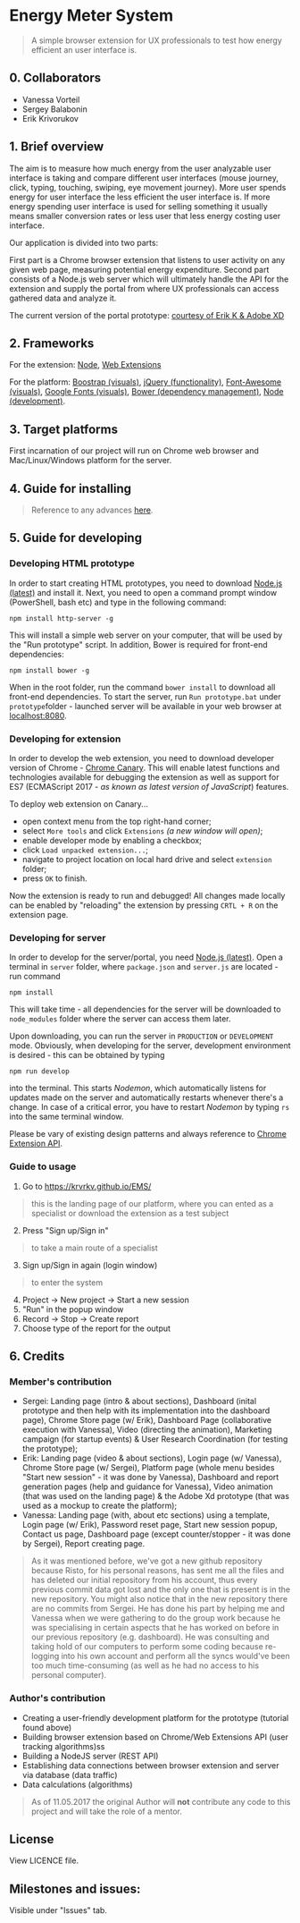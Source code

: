 # Energy Meter System
> A simple browser extension for UX professionals to test how energy efficient an user interface is.

## 0. Collaborators
* Vanessa Vorteil
* Sergey Balabonin
* Erik Krivorukov

## 1. Brief overview

The aim is to measure how much energy from the user analyzable user interface is taking and compare different user interfaces (mouse journey, click, typing, touching, swiping, eye movement journey).
More user spends energy for user interface the less efficient the user interface is. If more energy spending user interface is used for selling something it usually means smaller conversion rates or less user that less energy costing user interface.

Our application is divided into two parts:

First part is a Chrome browser extension that listens to user activity on any given web page, measuring potential energy expenditure.
Second part consists of a Node.js web server which will ultimately handle the API for the extension and supply the portal from where UX professionals can access gathered data and analyze it.

The current version of the portal prototype: [courtesy of Erik K & Adobe XD](https://xd.adobe.com/view/b06cc423-c3f8-476d-a5c7-078aae161a25/)

## 2. Frameworks
For the extension: [Node](https://nodejs.org), [Web Extensions](https://developer.mozilla.org/en-US/Add-ons/WebExtensions)

For the platform: [Boostrap (visuals)](http://getbootstrap.com/), [jQuery (functionality)](https://jquery.com/), [Font-Awesome (visuals)](http://fontawesome.io/), [Google Fonts (visuals)](https://developers.google.com/fonts/), [Bower (dependency management)](https://bower.io/), [Node (development)](https://nodejs.org/en/).

## 3. Target platforms
First incarnation of our project will run on Chrome web browser and Mac/Linux/Windows platform for the server.

## 4. Guide for installing
>Reference to any advances [here](https://github.com/ristokitsing).

## 5. Guide for developing
### Developing HTML prototype
In order to start creating HTML prototypes, you need to download [Node.js (latest)](https://nodejs.org/en/) and install it.
Next, you need to open a command prompt window (PowerShell, bash etc) and type in the following command:
```
npm install http-server -g
```  
This will install a simple web server on your computer, that will be used by the "Run prototype" script.
In addition, Bower is required for front-end dependencies:
```
npm install bower -g
```  
When in the root folder, run the command `bower install` to download all front-end dependencies.
To start the server, run `Run prototype.bat` under `prototype`folder - launched server will be available in your web browser at [localhost:8080](//localhost:8080).

### Developing for extension
In order to develop the web extension, you need to download developer version of Chrome - [Chrome Canary](https://www.google.com/chrome/browser/canary.html).
This will enable latest functions and technologies available for debugging the extension as well as support for ES7 (ECMAScript 2017 - *as known as latest version of JavaScript*) features.

To deploy web extension on Canary...
* open context menu from the top right-hand corner;
* select `More tools` and click `Extensions` *(a new window will open)*;
* enable developer mode by enabling a checkbox;
* click `Load unpacked extension...`;
* navigate to project location on local hard drive and select `extension` folder;
* press `OK` to finish.

Now the extension is ready to run and debugged!
All changes made locally can be enabled by "reloading" the extension by pressing `CRTL + R` on the extension page.

### Developing for server
In order to develop for the server/portal, you need [Node.js (latest)](https://nodejs.org/en/).
Open a terminal in `server` folder, where `package.json` and `server.js` are located - run command
```
npm install
```
This will take time - all dependencies for the server will be downloaded to `node_modules` folder where the server can access them later.

Upon downloading, you can run the server in `PRODUCTION` or `DEVELOPMENT` mode.
Obviously, when developing for the server, development environment is desired - this can be obtained by typing
```
npm run develop
```
into the terminal.
This starts *Nodemon*, which automatically listens for updates made on the server and automatically restarts whenever there's a change.
In case of a critical error, you have to restart *Nodemon* by typing `rs` into the same terminal window.

Please be vary of existing design patterns and always reference to [Chrome Extension API](https://developer.chrome.com/extensions/browserAction).

### Guide to usage
1. Go to https://krvrkv.github.io/EMS/
>this is the landing page of our platform, where you can ented as a specialist or download the extension as a test subject
2. Press "Sign up/Sign in"
>to take a main route of a specialist
3. Sign up/Sign in again (login window)
>to enter the system
4. Project -> New project -> Start a new session
5. "Run" in the popup window
6. Record -> Stop -> Create report
7. Choose type of the report for the output 

## 6. Credits

### Member's contribution
* Sergei: Landing page (intro & about sections), Dashboard (inital prototype and then help with its implementation into the dashboard page), Chrome Store page (w/ Erik), Dashboard Page (collaborative execution with Vanessa), Video (directing the animation), Marketing campaign (for startup events) & User Research Coordination (for testing the prototype);
* Erik: Landing page (video & about sections), Login page (w/ Vanessa), Chrome Store page (w/ Sergei), Platform page (whole menu besides "Start new session" - it was done by Vanessa), Dashboard and report generation pages (help and guidance for Vanessa), Video animation (that was used on the landing page) & the Adobe Xd prototype (that was used as a mockup to create the platform);
* Vanessa: Landing page (with, about etc sections) using a template, Login page (w/ Erik), Password reset page, Start new session popup, Contact us page, Dashboard page (except counter/stopper - it was done by Sergei), Report creating page.

>As it was mentioned before, we've got a new github repository because Risto, for his personal reasons, has sent me all the files and has deleted our initial repository from his account, thus every previous commit data got lost and the only one that is present is in the new repository. You might also notice that in the new repository there are no commits from Sergei. He has done his part by helping me and Vanessa when we were gathering to do the group work because he was specialising in certain aspects that he has worked on before in our previous repository (e.g. dashboard). He was consulting and taking hold of our computers to perform some coding because re-logging into his own account and perform all the syncs would've been too much time-consuming (as well as he had no access to his personal computer).

### Author's contribution
* Creating a user-friendly development platform for the prototype (tutorial found above)
* Building browser extension based on Chrome/Web Extensions API (user tracking algorithms)ss
* Building a NodeJS server (REST API)
* Establishing data connections between browser extension and server via database (data traffic)
* Data calculations (algorithms)
>As of 11.05.2017 the original Author will **not** contribute any code to this project and will take the role of a mentor.

## License
View LICENCE file.

## Milestones and issues:
Visible under "Issues" tab.

